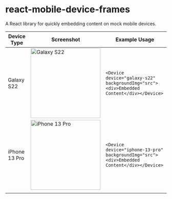 # react-mobile-device-frames

A React library for quickly embedding content on mock mobile devices.

| Device Type | Screenshot | Example Usage |
|-------------|------------|---------------|
|Galaxy S22   |<img width="218" alt="Galaxy S22" src="https://user-images.githubusercontent.com/41304347/156735233-10b814bb-6a1c-4369-bfd2-dfdae7c20005.png">|``` <Device device="galaxy-s22" backgroundImg="src"><div>Embedded Content</div></Device> ```|
|iPhone 13 Pro|<img width="218" alt="iPhone 13 Pro" src="https://user-images.githubusercontent.com/41304347/156735218-d70d3305-5894-4ad0-9f63-120129c89601.png">|   ```<Device device="iphone-13-pro" backgroundImg="src"><div>Embedded Content</div></Device> ```|
| | | |
